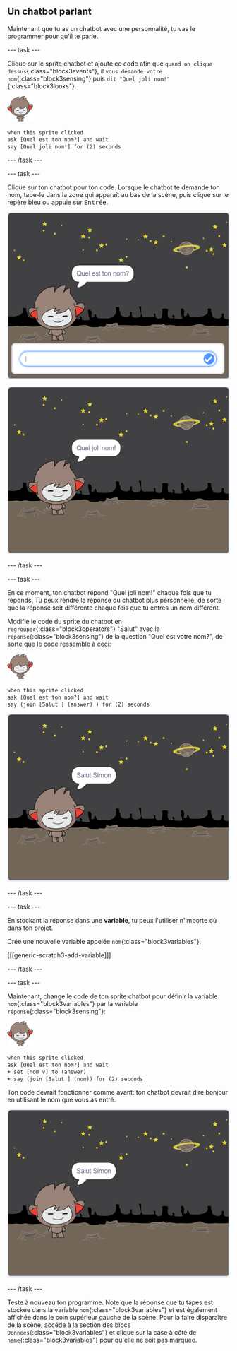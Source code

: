 ## Un chatbot parlant

Maintenant que tu as un chatbot avec une personnalité, tu vas le programmer pour qu'il te parle.

--- task ---

Clique sur le sprite chatbot et ajoute ce code afin que `quand on clique dessus`{:class="block3events"}, il `vous demande votre nom`{:class="block3sensing"} puis `dit "Quel joli nom!"`{:class="block3looks"}.

![nano sprite](images/nano-sprite.png)

```blocks3
when this sprite clicked
ask [Quel est ton nom?] and wait
say [Quel joli nom!] for (2) seconds
```

--- /task ---

--- task ---

Clique sur ton chatbot pour ton code. Lorsque le chatbot te demande ton nom, tape-le dans la zone qui apparaît au bas de la scène, puis clique sur le repère bleu ou appuie sur <kbd>Entrée</kbd>.

![Test d'une reponse du ChatBot](images/chatbot-ask-test1.png)

![Test d'une reponse du ChatBot](images/chatbot-ask-test2.png)

--- /task ---

--- task ---

En ce moment, ton chatbot répond "Quel joli nom!" chaque fois que tu réponds. Tu peux rendre la réponse du chatbot plus personnelle, de sorte que la réponse soit différente chaque fois que tu entres un nom différent.

Modifie le code du sprite du chatbot en `regrouper`{:class="block3operators"} "Salut" avec la `réponse`{:class="block3sensing"} de la question "Quel est votre nom?", de sorte que le code ressemble à ceci:

![nano sprite](images/nano-sprite.png)

```blocks3
when this sprite clicked
ask [Quel est ton nom?] and wait
say (join [Salut ] (answer) ) for (2) seconds
```

![Test d'une réponse personnalisée](images/chatbot-answer-test.png)

--- /task ---

--- task ---

En stockant la réponse dans une **variable**, tu peux l'utiliser n'importe où dans ton projet.

Crée une nouvelle variable appelée `nom`{:class="block3variables"}.

[[[generic-scratch3-add-variable]]]

--- /task ---

--- task ---

Maintenant, change le code de ton sprite chatbot pour définir la variable `nom`{:class="block3variables"} par la variable `réponse`{:class="block3sensing"}:

![nano sprite](images/nano-sprite.png)

```blocks3
when this sprite clicked
ask [Quel est ton nom?] and wait
+ set [nom v] to (answer)
+ say (join [Salut ] (nom)) for (2) seconds
```

Ton code devrait fonctionner comme avant: ton chatbot devrait dire bonjour en utilisant le nom que vous as entré.

![Test d'une réponse personnalisée](images/chatbot-answer-test.png)

--- /task ---

Teste à nouveau ton programme. Note que la réponse que tu tapes est stockée dans la variable `nom`{:class="block3variables"} et est également affichée dans le coin supérieur gauche de la scène. Pour la faire disparaître de la scène, accéde à la section des blocs `Données`{:class="block3variables"} et clique sur la case à côté de `name`{:class="block3variables"} pour qu'elle ne soit pas marquée.
